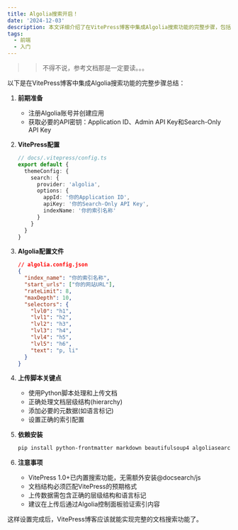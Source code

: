 ```yaml
---
title: Algolia搜索开启！
date: '2024-12-03'
description: 本文详细介绍了在VitePress博客中集成Algolia搜索功能的完整步骤，包括注册Algolia账号、配置VitePress、设置Algolia索引、编写上传脚本以及注意事项。通过Python脚本处理和上传文档，确保文档层级结构和元数据的正确性，最终实现高效的文档搜索功能。
tags:
  - 前端
  - 入门
---
```

>> 不得不说，参考文档那是一定要读。。。


以下是在VitePress博客中集成Algolia搜索功能的完整步骤总结：

1. **前期准备**
   - 注册Algolia账号并创建应用
   - 获取必要的API密钥：Application ID、Admin API Key和Search-Only API Key

2. **VitePress配置**
   ```ts
   // docs/.vitepress/config.ts
   export default {
     themeConfig: {
       search: {
         provider: 'algolia',
         options: {
           appId: '你的Application ID',
           apiKey: '你的Search-Only API Key',
           indexName: '你的索引名称'
         }
       }
     }
   }
   ```

3. **Algolia配置文件**
   ```json
   // algolia.config.json
   {
     "index_name": "你的索引名称",
     "start_urls": ["你的网站URL"],
     "rateLimit": 8,
     "maxDepth": 10,
     "selectors": {
       "lvl0": "h1",
       "lvl1": "h2",
       "lvl2": "h3",
       "lvl3": "h4",
       "lvl4": "h5",
       "lvl5": "h6",
       "text": "p, li"
     }
   }
   ```

4. **上传脚本关键点**
   - 使用Python脚本处理和上传文档
   - 正确处理文档层级结构(hierarchy)
   - 添加必要的元数据(如语言标记)
   - 设置正确的索引配置

5. **依赖安装**
   ```bash
   pip install python-frontmatter markdown beautifulsoup4 algoliasearch
   ```

6. **注意事项**
   - VitePress 1.0+已内置搜索功能，无需额外安装@docsearch/js
   - 文档结构必须匹配VitePress的预期格式
   - 上传数据需包含正确的层级结构和语言标记
   - 建议在上传后通过Algolia控制面板验证索引内容

这样设置完成后，VitePress博客应该就能实现完整的文档搜索功能了。